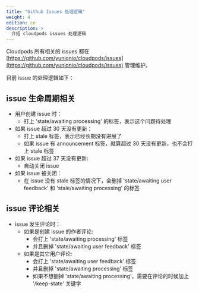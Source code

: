 ```yaml
---
title: "Github Issues 处理逻辑"
weight: 4
edition: ce
description: >
  介绍 cloudpods issues 处理逻辑
---
```


Cloudpods 所有相关的 issues 都在 [https://github.com/yunionio/cloudpods/issues](https://github.com/yunionio/cloudpods/issues) 管理维护。

目前 issue 的处理逻辑如下：

## issue 生命周期相关

- 用户创建 issue 时：
    - 打上 'state/awaiting processing' 的标签，表示这个问题待处理
- 如果 issue 超过 30 天没有更新：
    - 打上 stale 标签，表示已经长期没有进展了
    - 如果 issue 有 announcement 标签，就算超过 30 天没有更新，也不会打上 stale 标签
- 如果 issue 超过 37 天没有更新:
    - 自动关闭 issue
- 如果 issue 被关闭：
    - 在 issue 没有 stale 标签的情况下，会删掉 'state/awaiting user feedback' 和 'stale/awaiting processing' 的标签

## issue 评论相关

- issue 发生评论时：
    - 如果是创建 issue 的作者评论:
        - 会打上 'state/awaiting processing' 标签
        - 并且删掉 'state/awaiting user feedback' 标签
    - 如果是其它用户评论:
        - 会打上 'state/awaiting user feedback' 标签
        - 并且删掉 'state/awaiting processing' 标签
        - 如果不想删掉 'state/awaiting processing'，需要在评论的时候加上 '/keep-state' 关键字

